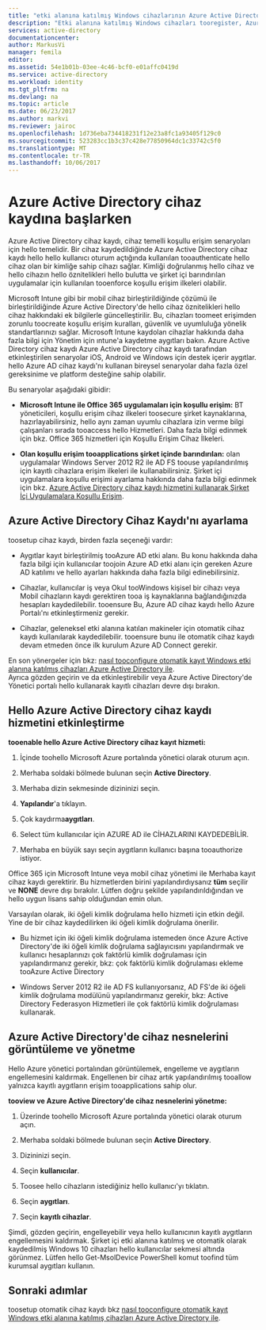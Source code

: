 ```yaml
---
title: "etki alanına katılmış Windows cihazlarının Azure Active Directory ile aaaHow tooconfigure otomatik kayıt | Microsoft Docs"
description: "Etki alanına katılmış Windows cihazları tooregister, Azure Active Directory ile otomatik olarak ve sessiz bir şekilde ayarlayın."
services: active-directory
documentationcenter: 
author: MarkusVi
manager: femila
editor: 
ms.assetid: 54e1b01b-03ee-4c46-bcf0-e01affc0419d
ms.service: active-directory
ms.workload: identity
ms.tgt_pltfrm: na
ms.devlang: na
ms.topic: article
ms.date: 06/23/2017
ms.author: markvi
ms.reviewer: jairoc
ms.openlocfilehash: 1d736eba734418231f12e23a8fc1a93405f129c0
ms.sourcegitcommit: 523283cc1b3c37c428e77850964dc1c33742c5f0
ms.translationtype: MT
ms.contentlocale: tr-TR
ms.lasthandoff: 10/06/2017
---
```

# <a name="get-started-with-azure-active-directory-device-registration"></a>Azure Active Directory cihaz kaydına başlarken

Azure Active Directory cihaz kaydı, cihaz temelli koşullu erişim senaryoları için hello temelidir. Bir cihaz kaydedildiğinde Azure Active Directory cihaz kaydı hello hello kullanıcı oturum açtığında kullanılan tooauthenticate hello cihaz olan bir kimliğe sahip cihazı sağlar. Kimliği doğrulanmış hello cihaz ve hello cihazın hello öznitelikleri hello bulutta ve şirket içi barındırılan uygulamalar için kullanılan tooenforce koşullu erişim ilkeleri olabilir.

Microsoft Intune gibi bir mobil cihaz birleştirildiğinde çözümü ile birleştirildiğinde Azure Active Directory'de hello cihaz öznitelikleri hello cihaz hakkındaki ek bilgilerle güncelleştirilir. Bu, cihazları toomeet erişimden zorunlu toocreate koşullu erişim kuralları, güvenlik ve uyumluluğa yönelik standartlarınızı sağlar. Microsoft Intune kaydolan cihazlar hakkında daha fazla bilgi için Yönetim için ıntune'a kaydetme aygıtları bakın.
Azure Active Directory cihaz kaydı Azure Active Directory cihaz kaydı tarafından etkinleştirilen senaryolar iOS, Android ve Windows için destek içerir aygıtlar. hello Azure AD cihaz kaydı'nı kullanan bireysel senaryolar daha fazla özel gereksinime ve platform desteğine sahip olabilir. 

Bu senaryolar aşağıdaki gibidir:

- **Microsoft Intune ile Office 365 uygulamaları için koşullu erişim:** BT yöneticileri, koşullu erişim cihaz ilkeleri toosecure şirket kaynaklarına, hazırlayabilirsiniz, hello aynı zaman uyumlu cihazlara izin verme bilgi çalışanları sırada tooaccess hello Hizmetleri. Daha fazla bilgi edinmek için bkz. Office 365 hizmetleri için Koşullu Erişim Cihaz İlkeleri.

- **Olan koşullu erişim tooapplications şirket içinde barındırılan:** olan uygulamalar Windows Server 2012 R2 ile AD FS toouse yapılandırılmış için kayıtlı cihazlara erişim ilkeleri ile kullanabilirsiniz. Şirket içi uygulamalara koşullu erişimi ayarlama hakkında daha fazla bilgi edinmek için bkz. [Azure Active Directory cihaz kaydı hizmetini kullanarak Şirket İçi Uygulamalara Koşullu Erişim](active-directory-device-registration-on-premises-setup.md).

## <a name="setting-up-azure-active-directory-device-registration"></a>Azure Active Directory Cihaz Kaydı'nı ayarlama

toosetup cihaz kaydı, birden fazla seçeneği vardır:

- Aygıtlar kayıt birleştirilmiş tooAzure AD etki alanı. Bu konu hakkında daha fazla bilgi için kullanıcılar toojoin Azure AD etki alanı için gereken Azure AD katılımı ve hello ayarları hakkında daha fazla bilgi edinebilirsiniz.

- Cihazlar, kullanıcılar iş veya Okul tooWindows kişisel bir cihazı veya Mobil cihazların kaydı gerektiren tooa iş kaynaklarına bağlandığınızda hesapları kaydedilebilir. tooensure Bu, Azure AD cihaz kaydı hello Azure Portalı'nı etkinleştirmeniz gerekir. 

- Cihazlar, geleneksel etki alanına katılan makineler için otomatik cihaz kaydı kullanılarak kaydedilebilir. tooensure bunu ile otomatik cihaz kaydı devam etmeden önce ilk kurulum Azure AD Connect gerekir.

En son yönergeler için bkz: [nasıl tooconfigure otomatik kayıt Windows etki alanına katılmış cihazları Azure Active Directory ile](active-directory-conditional-access-automatic-device-registration-setup.md).  
Ayrıca gözden geçirin ve da etkinleştirebilir veya Azure Active Directory'de Yönetici portalı hello kullanarak kayıtlı cihazları devre dışı bırakın.

## <a name="enable-hello-azure-active-directory-device-registration-service"></a>Hello Azure Active Directory cihaz kaydı hizmetini etkinleştirme

**tooenable hello Azure Active Directory cihaz kayıt hizmeti:**

1.  İçinde toohello Microsoft Azure portalında yönetici olarak oturum açın.

2.  Merhaba soldaki bölmede bulunan seçin **Active Directory**.

3.  Merhaba dizin sekmesinde dizininizi seçin.

4.  **Yapılandır**'a tıklayın.

5.  Çok kaydırma**aygıtları**.

6.  Select tüm kullanıcılar için AZURE AD ile CİHAZLARINI KAYDEDEBİLİR.

7.  Merhaba en büyük sayı seçin aygıtların kullanıcı başına tooauthorize istiyor.

Office 365 için Microsoft Intune veya mobil cihaz yönetimi ile Merhaba kayıt cihaz kaydı gerektirir. Bu hizmetlerden birini yapılandırdıysanız **tüm** seçilir ve **NONE** devre dışı bırakılır. Lütfen doğru şekilde yapılandırıldığından ve hello uygun lisans sahip olduğundan emin olun.

Varsayılan olarak, iki öğeli kimlik doğrulama hello hizmeti için etkin değil. Yine de bir cihaz kaydedilirken iki öğeli kimlik doğrulama önerilir.

- Bu hizmet için iki öğeli kimlik doğrulama istemeden önce Azure Active Directory'de iki öğeli kimlik doğrulama sağlayıcısını yapılandırmak ve kullanıcı hesaplarınızı çok faktörlü kimlik doğrulaması için yapılandırmanız gerekir, bkz: çok faktörlü kimlik doğrulaması ekleme tooAzure Active Directory

- Windows Server 2012 R2 ile AD FS kullanıyorsanız, AD FS'de iki öğeli kimlik doğrulama modülünü yapılandırmanız gerekir, bkz: Active Directory Federasyon Hizmetleri ile çok faktörlü kimlik doğrulaması kullanarak.

## <a name="view-and-manage-device-objects-in-azure-active-directory"></a>Azure Active Directory'de cihaz nesnelerini görüntüleme ve yönetme

Hello Azure yönetici portalından görüntülemek, engelleme ve aygıtların engellemesini kaldırmak. Engellenen bir cihaz artık yapılandırılmış tooallow yalnızca kayıtlı aygıtların erişim tooapplications sahip olur.

**tooview ve Azure Active Directory'de cihaz nesnelerini yönetme:**
 
1.  Üzerinde toohello Microsoft Azure portalında yönetici olarak oturum açın.

2.  Merhaba soldaki bölmede bulunan seçin **Active Directory**.

3.  Dizininizi seçin.

4.  Seçin **kullanıcılar**. 

5.  Toosee hello cihazların istediğiniz hello kullanıcı'yı tıklatın.

6.  Seçin **aygıtları**.

7.  Seçin **kayıtlı cihazlar**.

Şimdi, gözden geçirin, engelleyebilir veya hello kullanıcının kayıtlı aygıtların engellemesini kaldırmak.
Şirket içi etki alanına katılmış ve otomatik olarak kaydedilmiş Windows 10 cihazları hello kullanıcılar sekmesi altında görünmez. Lütfen hello Get-MsolDevice PowerShell komut toofind tüm kurumsal aygıtları kullanın. 


## <a name="next-steps"></a>Sonraki adımlar

toosetup otomatik cihaz kaydı bkz [nasıl tooconfigure otomatik kayıt Windows etki alanına katılmış cihazları Azure Active Directory ile](active-directory-conditional-access-automatic-device-registration-setup.md).


